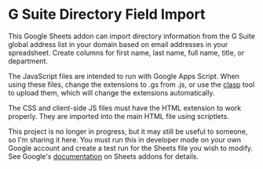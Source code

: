 # G Suite Directory Field Import
This Google Sheets addon can import directory information from the G Suite global address list in your domain based on email addresses in your spreadsheet.  Create columns for first name, last name, full name, title, or department.

The JavaScript files are intended to run with Google Apps Script.  When using these files, change the extensions to .gs from .js, or use the [clasp](https://codelabs.developers.google.com/codelabs/clasp) tool to upload them, which will change the extensions automatically.

The CSS and client-side JS files must have the HTML extension to work properly.  They are imported into the main HTML file using scriptlets.

This project is no longer in progress, but it may still be useful to someone, so I'm sharing it here.  You must run this in developer mode on your own Google account and create a test run for the Sheets file you wish to modify.  See Google's [documentation](https://developers.google.com/workspace/add-ons/editors/sheets) on Sheets addons for details.
